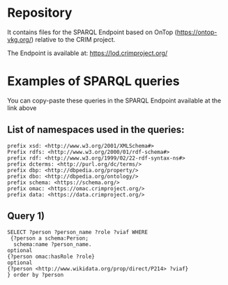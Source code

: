 # Repository
It contains files for the SPARQL Endpoint based on OnTop (https://ontop-vkg.org/) relative to the CRIM project. 

The Endpoint is available at: https://lod.crimproject.org/

# Examples of SPARQL queries

You can copy-paste these queries in the SPARQL Endpoint available at the link above

## List of namespaces used in the queries:

```sparql
prefix xsd: <http://www.w3.org/2001/XMLSchema#>
Prefix rdfs: <http://www.w3.org/2000/01/rdf-schema#>
prefix rdf: <http://www.w3.org/1999/02/22-rdf-syntax-ns#>
prefix dcterms: <http://purl.org/dc/terms/>
prefix dbp: <http://dbpedia.org/property/>
prefix dbo: <http://dbpedia.org/ontology/>
prefix schema: <https://schema.org/>
prefix omac: <https://omac.crimproject.org/>
prefix data: <https://data.crimproject.org/> 
```


## Query 1)

```sparql
SELECT ?person ?person_name ?role ?viaf WHERE
 {?person a schema:Person;
  schema:name ?person_name.
optional
{?person omac:hasRole ?role}
optional
{?person <http://www.wikidata.org/prop/direct/P214> ?viaf}
} order by ?person

```
